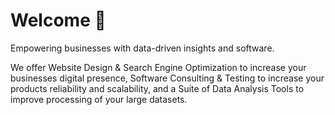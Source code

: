 # Welcome 👋

Empowering businesses with data-driven insights and software.

We offer Website Design & Search Engine Optimization to increase your businesses digital presence, Software Consulting & Testing to increase your products reliability and scalability, and a Suite of Data Analysis Tools to improve processing of your large datasets.
